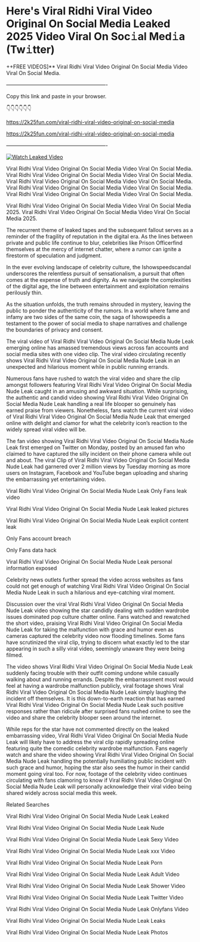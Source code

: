 # Here's Viral Ridhi Viral Video Original On Social Media Leaked 2025 Video Viral On Soc𝚒al Med𝚒a (Tw𝚒tter)

++FREE VIDEOS]** Viral Ridhi Viral Video Original On Social Media Video Viral On Social Media.

———————————————————-

Copy this link and paste in your browser.

👇👇👇👇👇👇

https://2k25fun.com/viral-ridhi-viral-video-original-on-social-media

https://2k25fun.com/viral-ridhi-viral-video-original-on-social-media

———————————————————-

[![Watch Leaked Video](https://miro.medium.com/v2/resize:fit:828/format:webp/1*cilzJN44JGOrTw9NJCrNHA.gif "Watch Leaked Video")](https://2k25fun.com/viral-ridhi-viral-video-original-on-social-media)

Viral Ridhi Viral Video Original On Social Media Video Viral On Social Media. Viral Ridhi Viral Video Original On Social Media Video Viral On Social Media. Viral Ridhi Viral Video Original On Social Media Video Viral On Social Media. Viral Ridhi Viral Video Original On Social Media Video Viral On Social Media. Viral Ridhi Viral Video Original On Social Media Video Viral On Social Media.

Viral Ridhi Viral Video Original On Social Media Video Viral On Social Media 2025. Viral Ridhi Viral Video Original On Social Media Video Viral On Social Media 2025.

The recurrent theme of leaked tapes and the subsequent fallout serves as a reminder of the fragility of reputation in the digital era. As the lines between private and public life continue to blur, celebrities like Prison Officerfind themselves at the mercy of internet chatter, where a rumor can ignite a firestorm of speculation and judgment.

In the ever evolving landscape of celebrity culture, the Ishowspeedscandal underscores the relentless pursuit of sensationalism, a pursuit that often comes at the expense of truth and dignity. As we navigate the complexities of the digital age, the line between entertainment and exploitation remains perilously thin.

As the situation unfolds, the truth remains shrouded in mystery, leaving the public to ponder the authenticity of the rumors. In a world where fame and infamy are two sides of the same coin, the saga of Ishowspeedis a testament to the power of social media to shape narratives and challenge the boundaries of privacy and consent.

The viral video of Viral Ridhi Viral Video Original On Social Media Nude Leak emerging online has amassed tremendous views across fan accounts and social media sites with one video clip. The viral video circulating recently shows Viral Ridhi Viral Video Original On Social Media Nude Leak in an unexpected and hilarious moment while in public running errands.

Numerous fans have rushed to watch the viral video and share the clip amongst followers featuring Viral Ridhi Viral Video Original On Social Media Nude Leak caught in an amusing and awkward situation. While surprising, the authentic and candid video showing Viral Ridhi Viral Video Original On Social Media Nude Leak handling a real life blooper so genuinely has earned praise from viewers. Nonetheless, fans watch the current viral video of Viral Ridhi Viral Video Original On Social Media Nude Leak that emerged online with delight and clamor for what the celebrity icon’s reaction to the widely spread viral video will be.

The fan video showing Viral Ridhi Viral Video Original On Social Media Nude Leak first emerged on Twitter on Monday, posted by an amused fan who claimed to have captured the silly incident on their phone camera while out and about. The viral Clip of Viral Ridhi Viral Video Original On Social Media Nude Leak had garnered over 2 million views by Tuesday morning as more users on Instagram, Facebook and YouTube began uploading and sharing the embarrassing yet entertaining video.

Viral Ridhi Viral Video Original On Social Media Nude Leak Only Fans leak video

Viral Ridhi Viral Video Original On Social Media Nude Leak leaked pictures

Viral Ridhi Viral Video Original On Social Media Nude Leak explicit content leak

Only Fans account breach

Only Fans data hack

Viral Ridhi Viral Video Original On Social Media Nude Leak personal information exposed

Celebrity news outlets further spread the video across websites as fans could not get enough of watching Viral Ridhi Viral Video Original On Social Media Nude Leak in such a hilarious and eye-catching viral moment.

Discussion over the viral Viral Ridhi Viral Video Original On Social Media Nude Leak video showing the star candidly dealing with sudden wardrobe issues dominated pop culture chatter online. Fans watched and rewatched the short video, praising Viral Ridhi Viral Video Original On Social Media Nude Leak for taking the malfunction with grace and humor even as cameras captured the celebrity video now flooding timelines. Some fans have scrutinized the viral clip, trying to discern what exactly led to the star appearing in such a silly viral video, seemingly unaware they were being filmed.

The video shows Viral Ridhi Viral Video Original On Social Media Nude Leak suddenly facing trouble with their outfit coming undone while casually walking about and running errands. Despite the embarrassment most would feel at having a wardrobe malfunction publicly, viral footage shows Viral Ridhi Viral Video Original On Social Media Nude Leak simply laughing the incident off themselves. It is this down-to-earth reaction that has earned Viral Ridhi Viral Video Original On Social Media Nude Leak such positive responses rather than ridicule after surprised fans rushed online to see the video and share the celebrity blooper seen around the internet.

While reps for the star have not commented directly on the leaked embarrassing video, Viral Ridhi Viral Video Original On Social Media Nude Leak will likely have to address the viral clip rapidly spreading online featuring quite the comedic celebrity wardrobe malfunction. Fans eagerly watch and share the video showing Viral Ridhi Viral Video Original On Social Media Nude Leak handling the potentially humiliating public incident with such grace and humor, hoping the star also sees the humor in their candid moment going viral too. For now, footage of the celebrity video continues circulating with fans clamoring to know if Viral Ridhi Viral Video Original On Social Media Nude Leak will personally acknowledge their viral video being shared widely across social media this week.

Related Searches

Viral Ridhi Viral Video Original On Social Media Nude Leak Leaked

Viral Ridhi Viral Video Original On Social Media Nude Leak Nude

Viral Ridhi Viral Video Original On Social Media Nude Leak Sexy Video

Viral Ridhi Viral Video Original On Social Media Nude Leak xxx Video

Viral Ridhi Viral Video Original On Social Media Nude Leak Porn

Viral Ridhi Viral Video Original On Social Media Nude Leak Adult Video

Viral Ridhi Viral Video Original On Social Media Nude Leak Shower Video

Viral Ridhi Viral Video Original On Social Media Nude Leak Twitter Video

Viral Ridhi Viral Video Original On Social Media Nude Leak Onlyfans Video

Viral Ridhi Viral Video Original On Social Media Nude Leak Leaks

Viral Ridhi Viral Video Original On Social Media Nude Leak Photos